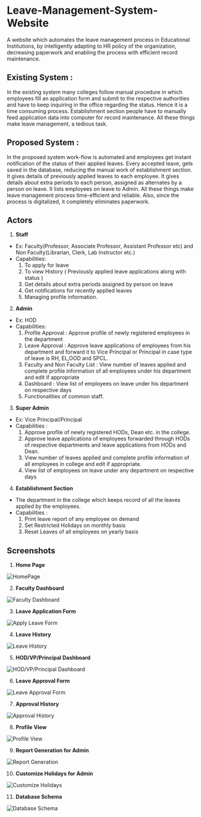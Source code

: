 # Leave-Management-System-Website
A website which automates the leave management process in Educational Institutions, by intelligently adapting to HR policy of the organization, decreasing paperwork and enabling the process with efficient record maintenance.

## Existing System :
In the existing system many colleges follow manual procedure in which employees fill an application form and submit to the respective authorities and have to keep   inquiring in the office regarding the status. Hence it is a time consuming process. Establishment section people have to manually feed application data into computer for record maintenance. All these things make leave management, a tedious task.

## Proposed System :
In the proposed system work-flow is automated and employees get instant notification of the status of their applied leaves. Every accepted leave, gets saved in the database, reducing the manual work of establishment section. It gives details of previously applied leaves to each employee. It gives details about extra periods to each person, assigned as alternates by a person on leave. It lists employees on leave to Admin. All these things make leave management process  time-efficient and reliable. Also, since the process is digitalized, it completely eliminates paperwork.

## Actors

1. **Staff**  
- Ex: Faculty(Professor, Associate Professor, Assistant Professor etc) and Non Faculty(Librarian, Clerk, Lab Instructor etc.)  
- Capabilities: 
    1. To apply for leave 
    2. To view History ( Previously applied leave applications 		along with status )
    3. Get details about extra periods assigned by person on 		leave 
    4. Get notifications for recently applied leaves 
    5. Managing profile information.

2. **Admin**  
- Ex: HOD  
- Capabilities: 
    1. Profile Approval : Approve profile of newly registered employees in the department 
    2. Leave Approval : Approve leave applications of employees from his department and forward it to Vice Principal or Principal in case type of leave is RH, EL,OOD and SPCL. 
    3. Faculty and Non Faculty List : View number of leaves applied and  complete profile information of all employees under his department and edit if appropriate 
    4. Dashboard : View list of employees on leave under his department on respective days 
    5. Functionalities of common staff.

3. **Super Admin**   
- Ex: Vice Principal/Principal  
- Capabilities : 
    1. Approve profile of newly registered HODs, Dean etc. in the college. 
    2. Approve leave applications of employees forwarded   through HODs of respective departments and leave applications from HODs and Dean. 
    3. View number of leaves applied and complete profile information of all employees in college and edit if appropriate. 
    4. View list of employees on leave under any department on respective days

4. **Establishment Section**  
- The department in the college which keeps record of all the leaves applied by the employees.    
- Capabilities :
    1. Print leave report of any employee on demand 
    2. Set Restricted Holidays on monthly basis 
    3. Reset Leaves of all employees on yearly basis

## Screenshots  

1. **Home Page**  
  
![HomePage](Demo/screenshots/HomePage.png)

2. **Faculty Dashboard**
  
![Faculty Dashboard](Demo/screenshots/Dashboard.png)

3. **Leave Application Form**
  
![Apply Leave Form](Demo/screenshots/ApplyLeave.png)

4. **Leave History**
  
![Leave History](Demo/screenshots/LeaveHistory.png)

5. **HOD/VP/Principal Dashboard**
  
![HOD/VP/Principal Dashboard](Demo/screenshots/HOD_Dashboard.png)

6. **Leave Approval Form**

![Leave Approval Form](Demo/screenshots/Approval.png)

7. **Approval History**

![Approval History](Demo/screenshots/ApprovalHistory.png)

8. **Profile View**
  
![Profile View](Demo/screenshots/Profile.png)

9. **Report Generation for Admin**
  
![Report Generation](Demo/screenshots/ReportGeneration.png)

10. **Customize Holidays for Admin**

![Customize Holidays](Demo/screenshots/Customize_Holidays.png)

11. **Database Schema**

![Database Schema](Demo/screenshots/DatabaseDesign.png)
